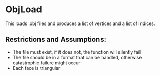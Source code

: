 # ObjLoad 

This loads .obj files and produces a list of vertices and a list of indices.
## Restrictions and Assumptions:

- The file must exist, if it does not, the function will silently fail
- The file should be in a format that can be handled, otherwise catastrophic failure might occur
- Each face is triangular
